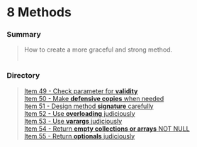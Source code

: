 # 8 Methods
### Summary
>How to create a more graceful and strong method.<br><br>

### Directory
><a href="./item_49_check_parameters_for_validity.md">Item 49 - Check parameter for <b>validity</b></a><br>
><a href="./item_50_make_defensive_copies_when_needed.md">Item 50 - Make <b>defensive copies</b> when needed</a><br>
><a href="./item_51_design_method_signatures_carefully.md">Item 51 - Design method <b>signature</b> carefully</a><br>
><a href="./item_52_use_overloading_judiciously.md">Item 52 - Use <b>overloading</b> judiciously</a><br>
><a href="./item_53_use_varargs_judiciously.md">Item 53 - Use <b>varargs</b> judiciously</a><br>
><a href="./item_54_return_empty_collections_or_arrays,_not_nulls.md">Item 54 - Return <b>empty collections or arrays</b> <u>NOT NULL</u></a><br>
><a href="./item_55_return_optionals_judiciouslly.md">Item 55 - Return <b>optionals</b> judiciously</a><br>